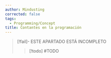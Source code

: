 ```yaml
---
author: Mindusting
corrected: false
tags:
  - Programming/Concept
title: Contantes en la programación
---
```


> [!fail]- ESTE APARTADO ESTÁ INCOMPLETO
> > [!todo] #TODO
